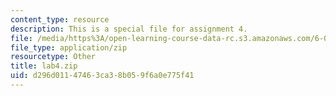 ```yaml
---
content_type: resource
description: This is a special file for assignment 4.
file: /media/https%3A/open-learning-course-data-rc.s3.amazonaws.com/6-034-artificial-intelligence-fall-2010/d296d01147463ca38b059f6a0e775f41_lab4.zip
file_type: application/zip
resourcetype: Other
title: lab4.zip
uid: d296d011-4746-3ca3-8b05-9f6a0e775f41
---
```

